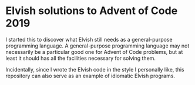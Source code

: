 # Elvish solutions to Advent of Code 2019

I started this to discover what Elvish still needs as a general-purpose
programming language. A general-purpose programming language may not necessarily
be a particular good one for Advent of Code problems, but at least it should has
all the facilities necessary for solving them.

Incidentally, since I wrote the Elvish code in the style I personally like, this
repository can also serve as an example of idiomatic Elvish programs.
